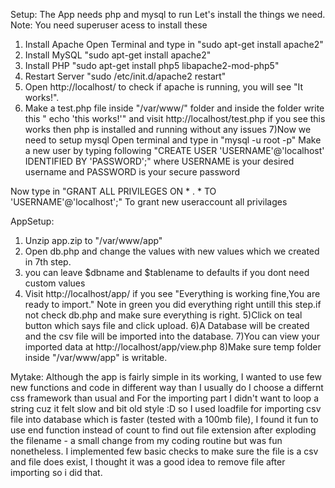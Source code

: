 Setup:
The App needs php and mysql to run
Let's install the things we need.
Note: You need superuser acess to install these
1) Install Apache
Open Terminal and type in 
"sudo apt-get install apache2"
2) Install MySQL
"sudo apt-get install apache2"
3) Install PHP
"sudo apt-get install php5 libapache2-mod-php5"
4) Restart Server
"sudo /etc/init.d/apache2 restart"
5) Open http://localhost/ to check if apache is running, you will see "It works!".
6) Make a test.php file inside "/var/www/" folder and inside the folder write this " echo 'this works!'"
and visit http://localhost/test.php if you see this works then php is installed and running without any issues
7)Now we need to setup mysql
Open terminal and type in "mysql -u root -p"
Make a new user by typing following
"CREATE USER 'USERNAME'@'localhost' IDENTIFIED BY 'PASSWORD';"
where USERNAME is your desired username and PASSWORD is your secure password

Now type in
"GRANT ALL PRIVILEGES ON * . * TO 'USERNAME'@'localhost';"
To grant new useraccount all privilages 

AppSetup:
1) Unzip app.zip to "/var/www/app"
2) Open db.php and change the values with new values which we created in 7th step.
3) you can leave $dbname and $tablename to defaults if you dont need custom values
4) Visit http://localhost/app/ if you see "Everything is working fine,You are ready to import." Note in green
you did everything right untill this step.if not check db.php and make sure everything is right.
5)Click on teal button which says file and click upload.
6)A Database will be created and the csv file will be imported into the database.
7)You can view your imported data at http://localhost/app/view.php 
8)Make sure temp folder inside "/var/www/app" is writable.


Mytake:
Although the app is fairly simple in its working, I wanted to use few new functions and code in different way than I usually do 
I choose a differnt css framework than usual and 
For the importing part I didn't want to loop a string cuz it felt slow and bit old style :D
so I used loadfile for importing csv file into database which is faster (tested with a 100mb file), I found it fun to use end function instead of count to find out file extension after exploding the filename - a small change from my coding routine but was fun nonetheless. I implemented few basic checks to make sure the file is a csv and file does exist, I thought it was a good idea to remove file after importing so i did that.
